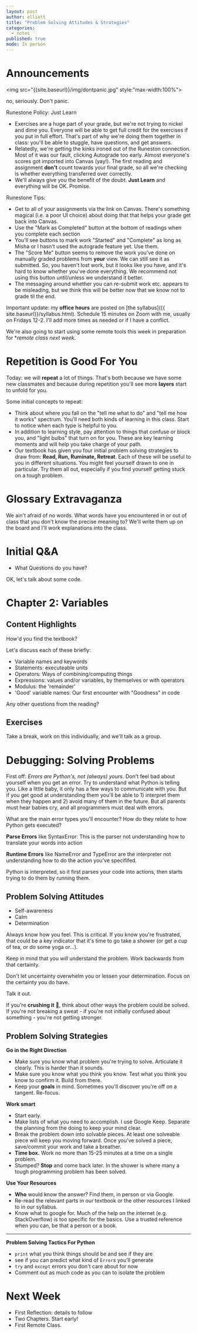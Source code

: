 ```yaml
---
layout: post
author: elliott
title: "Problem Solving Attitudes & Strategies"
categories:
  - notes
published: true
mode: In person
---
```



# Announcements

<img src="{{site.baseurl}}/img/dontpanic.jpg" style:"max-width:100%">

no, seriously. Don't panic.

Runestone Policy: Just Learn
* Exercises are a huge part of your grade, but we're not trying to nickel and dime you. Everyone will be able to get full credit for the exercises if you put in full effort. That's part of why we're doing them together in class: you'll be able to stuggle, have questions, and get answers.
* Relatedly, we're getting the kinks ironed out of the Runeston connection. Most of it was our fault, clicking Autograde too early. Almost everyone's scores got imported into Canvas (yay!). The first reading and assignment **don't** count towards your final grade, so all we're checking is whether everything transferred over correctly.
* We'll always give you the benefit of the doubt. **Just Learn** and everything will be OK. Promise.

Runestone Tips:
* Get to all of your assignments via the link on Canvas. There's something magical (i.e. a poor UI choice) about doing that that helps your grade get back into Canvas.
* Use the "Mark as Completed" button at the bottom of readings when you complete each section
* You'll see buttons to mark work "Started" and "Complete" as long as Misha or I hasn't used the autograde feature yet. Use them.
* The "Score Me" button seems to remove the work you've done on manually graded problems from **your** view. We can still see it as submitted. So, you haven't lost work, but it looks like you have, and it's hard to know whether you've done everything. We recommend not using this button until/unless we understand it better.
* The messaging around whether you can re-submit work etc. appears to be misleading, but we think this will be better now that we know not to grade til the end.

Important update: my **office hours** are posted on [the syllabus]({{ site.baseurl}}/syllabus.html). Schedule 15 minutes on Zoom with me, usually on Fridays 12-2. I'll add more times as needed or if I have a conflict.

We're also going to start using some remote tools this week in preparation for **remote class next week*.

# Repetition is Good For You

Today: we will **repeat** a lot of things. That's both because we have some new classmates and because during repetition you'll see more **layers** start to unfold for you.

Some initial concepts to repeat:

* Think about where you fall on the "tell me what to do" and "tell me how it works" spectrum. You'll need both kinds of learning in this class. Start to notice when each type is helpful to you.
* In addition to learning style, pay attention to things that confuse or block you, and "light bulbs" that turn on for you. These are key learning moments and will help you take charge of your path.
* Our textbook has given you four initial problem solving strategies to draw from: **Read, Run, Ruminate, Retreat**. Each of these will be useful to you in different situations. You might feel yourself drawn to one in particular. Try them all out, especially if you find yourself getting stuck on a tough problem.

# Glossary Extravaganza

We ain't afraid of no words.  What words have you encountered in or out of class that you don't know the precise meaning to?  We'll write them up on the board and I'll work explanations into the class.

# Initial Q&A

* What Questions do you have?


OK, let's talk about some code.



# Chapter 2: Variables

## Content Highlights

How'd you find the textbook?

Let's discuss each of these briefly:

* Variable names and keywords
* Statements: executeable units
* Operators: Ways of combining/computing things
* Expressions: values and/or variables, by themselves or with operators
* Modulus: the 'remainder'
* 'Good' variable names: Our first encounter with "Goodness" in code

Any other questions from the reading?


## Exercises

Take a break, work on this individually, and we'll talk as a group.




# Debugging: Solving Problems

First off: *Errors are Python's, not (always) yours*. Don't feel bad about yourself when you get an error. Try to understand what Python is telling you. Like a little baby, it only has a few ways to communicate with you. But if you get good at understanding them you'll be able to 1) interpret them when they happen and 2) avoid many of them in the future. But all parents must hear babies cry, and all programmers must deal with errors.

What are the main error types you'll encounter? How do they relate to how Python gets executed?

**Parse Errors** like SyntaxError: This is the parser not understanding how to translate your words into action

**Runtime Errors** like NameError and TypeError are the interpreter not understanding how to do the action you've specififed.

Python is interpreted, so it first parses your code into actions, then starts trying to do them by running them.

## Problem Solving Attitudes

* Self-awareness
* Calm
* Determination

Always know how you feel.  This is critical.  If you know you're frustrated, that could
be a key indicator that it's time to go take a shower (or get a cup of tea, or do some yoga or...).

Keep in mind that you *will* understand the problem.  Work backwards from that certainty.

Don't let uncertainty overwhelm you or lessen your determination.  Focus on the certainty you do have.

Talk it out.

If you're **crushing it** :muscle:, think about other ways the problem could be solved.  If you're not breaking a sweat - if you're not initially confused about something - you're not getting stronger.

## Problem Solving Strategies

**Go in the Right Direction**

* Make sure you know what problem you're trying to solve.  Articulate it clearly.  This is harder than it sounds.
* Make sure you know what you think you know.  Test what you think you know to confirm it. Build from there.
* Keep your **goals** in mind. Sometimes you'll discover you're off on a tangent. Re-focus.

**Work smart**
* Start early.
* Make lists of what you need to accomplish.  I use Google Keep.  Separate the planning from the doing to keep your mind clear.
* Break the problem down into solvable pieces. At least one solveable piece will keep you moving forward.  Once you've solved a piece, save/commit your work and take a breather.
* **Time box.**  Work no more than 15-25 minutes at a time on a single problem.
* Stumped? **Stop** and come back later. In the shower is where many a tough programming problem
has been solved.


**Use Your Resources**
* **Who** would know the answer? Find them, in person or via Google.
* Re-read the relevant parts in our textbook or the other resources I linked to in our syllabus.
* Know what to google for.  Much of the help on the internet (e.g. StackOverflow) is too specific for the
basics. Use a trusted reference when you can, be that a person or a book.

___

**Problem Solving Tactics For Python**

* `print` what you think things should be and see if they are
* see if you can predict what kind of `Error`s you'll generate
* `try` and `except` errors you don't care about for now
* Comment out as much code as you can to isolate the problem


# Next Week

* First Reflection: details to follow
* Two Chapters. Start early!
* First Remote Class.